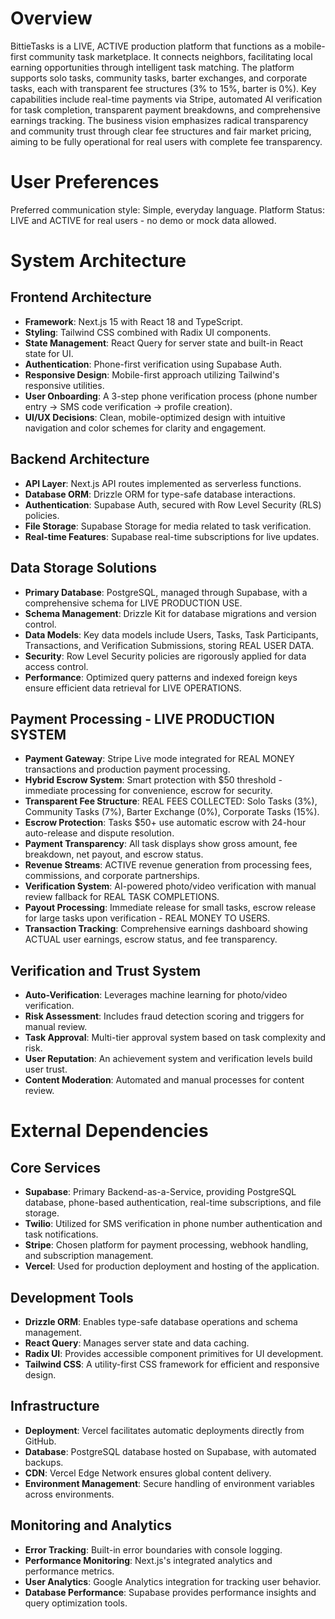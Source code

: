 # Overview

BittieTasks is a LIVE, ACTIVE production platform that functions as a mobile-first community task marketplace. It connects neighbors, facilitating local earning opportunities through intelligent task matching. The platform supports solo tasks, community tasks, barter exchanges, and corporate tasks, each with transparent fee structures (3% to 15%, barter is 0%). Key capabilities include real-time payments via Stripe, automated AI verification for task completion, transparent payment breakdowns, and comprehensive earnings tracking. The business vision emphasizes radical transparency and community trust through clear fee structures and fair market pricing, aiming to be fully operational for real users with complete fee transparency.

# User Preferences

Preferred communication style: Simple, everyday language.
Platform Status: LIVE and ACTIVE for real users - no demo or mock data allowed.

# System Architecture

## Frontend Architecture
- **Framework**: Next.js 15 with React 18 and TypeScript.
- **Styling**: Tailwind CSS combined with Radix UI components.
- **State Management**: React Query for server state and built-in React state for UI.
- **Authentication**: Phone-first verification using Supabase Auth.
- **Responsive Design**: Mobile-first approach utilizing Tailwind's responsive utilities.
- **User Onboarding**: A 3-step phone verification process (phone number entry → SMS code verification → profile creation).
- **UI/UX Decisions**: Clean, mobile-optimized design with intuitive navigation and color schemes for clarity and engagement.

## Backend Architecture
- **API Layer**: Next.js API routes implemented as serverless functions.
- **Database ORM**: Drizzle ORM for type-safe database interactions.
- **Authentication**: Supabase Auth, secured with Row Level Security (RLS) policies.
- **File Storage**: Supabase Storage for media related to task verification.
- **Real-time Features**: Supabase real-time subscriptions for live updates.

## Data Storage Solutions
- **Primary Database**: PostgreSQL, managed through Supabase, with a comprehensive schema for LIVE PRODUCTION USE.
- **Schema Management**: Drizzle Kit for database migrations and version control.
- **Data Models**: Key data models include Users, Tasks, Task Participants, Transactions, and Verification Submissions, storing REAL USER DATA.
- **Security**: Row Level Security policies are rigorously applied for data access control.
- **Performance**: Optimized query patterns and indexed foreign keys ensure efficient data retrieval for LIVE OPERATIONS.

## Payment Processing - LIVE PRODUCTION SYSTEM
- **Payment Gateway**: Stripe Live mode integrated for REAL MONEY transactions and production payment processing.
- **Hybrid Escrow System**: Smart protection with $50 threshold - immediate processing for convenience, escrow for security.
- **Transparent Fee Structure**: REAL FEES COLLECTED: Solo Tasks (3%), Community Tasks (7%), Barter Exchange (0%), Corporate Tasks (15%).
- **Escrow Protection**: Tasks $50+ use automatic escrow with 24-hour auto-release and dispute resolution.
- **Payment Transparency**: All task displays show gross amount, fee breakdown, net payout, and escrow status.
- **Revenue Streams**: ACTIVE revenue generation from processing fees, commissions, and corporate partnerships.
- **Verification System**: AI-powered photo/video verification with manual review fallback for REAL TASK COMPLETIONS.
- **Payout Processing**: Immediate release for small tasks, escrow release for large tasks upon verification - REAL MONEY TO USERS.
- **Transaction Tracking**: Comprehensive earnings dashboard showing ACTUAL user earnings, escrow status, and fee transparency.

## Verification and Trust System
- **Auto-Verification**: Leverages machine learning for photo/video verification.
- **Risk Assessment**: Includes fraud detection scoring and triggers for manual review.
- **Task Approval**: Multi-tier approval system based on task complexity and risk.
- **User Reputation**: An achievement system and verification levels build user trust.
- **Content Moderation**: Automated and manual processes for content review.

# External Dependencies

## Core Services
- **Supabase**: Primary Backend-as-a-Service, providing PostgreSQL database, phone-based authentication, real-time subscriptions, and file storage.
- **Twilio**: Utilized for SMS verification in phone number authentication and task notifications.
- **Stripe**: Chosen platform for payment processing, webhook handling, and subscription management.
- **Vercel**: Used for production deployment and hosting of the application.

## Development Tools
- **Drizzle ORM**: Enables type-safe database operations and schema management.
- **React Query**: Manages server state and data caching.
- **Radix UI**: Provides accessible component primitives for UI development.
- **Tailwind CSS**: A utility-first CSS framework for efficient and responsive design.

## Infrastructure
- **Deployment**: Vercel facilitates automatic deployments directly from GitHub.
- **Database**: PostgreSQL database hosted on Supabase, with automated backups.
- **CDN**: Vercel Edge Network ensures global content delivery.
- **Environment Management**: Secure handling of environment variables across environments.

## Monitoring and Analytics
- **Error Tracking**: Built-in error boundaries with console logging.
- **Performance Monitoring**: Next.js's integrated analytics and performance metrics.
- **User Analytics**: Google Analytics integration for tracking user behavior.
- **Database Performance**: Supabase provides performance insights and query optimization tools.